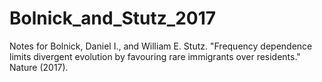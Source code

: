 # Bolnick_and_Stutz_2017
Notes for Bolnick, Daniel I., and William E. Stutz. "Frequency dependence limits divergent evolution by favouring rare immigrants over residents." Nature (2017).
